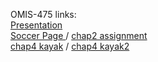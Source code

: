 OMIS-475 links: <br>
<a href="https://antoinemotte.github.io/omis-475/presentation.html"> Presentation </a> <br>
<a href="https://antoinemotte.github.io/omis-475/chap1.html"> Soccer Page </a> / 
    <a href="https://antoinemotte.github.io/omis-475/chap2/advantage.html"> chap2 assignment</a> <br>
<a href="https://antoinemotte.github.io/omis-475/chap4/kayak1.html"> chap4 kayak</a> / 
    <a href="https://antoinemotte.github.io/omis-475/chap4/kayak2.html"> chap4 kayak2</a>

